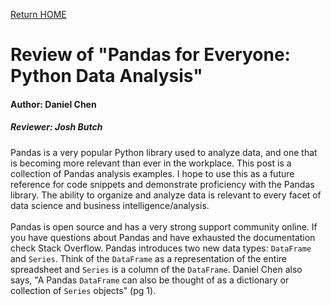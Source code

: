[Return HOME](https://joshbutch.github.io)

<h1>Review of "Pandas for Everyone: Python Data Analysis"</h1>
<h4>Author: Daniel Chen</h4>
<h5>Reviewer: Josh Butch</h5>

Pandas is a very popular Python library used to analyze data, and one that is becoming more relevant than ever in the workplace.  This post is a collection of Pandas analysis examples.  I hope to use this as a future reference for code snippets and demonstrate proficiency with the Pandas library.  The ability to organize and analyze data is relevant to every facet of data science and business intelligence/analysis.<br><br>
Pandas is open source and has a very strong support community online.  If you have questions about Pandas and have exhausted the documentation check Stack Overflow.  Pandas introduces two new data types: `DataFrame` and `Series`.  Think of the `DataFrame` as a representation of the entire spreadsheet and `Series` is a column of the `DataFrame`.  Daniel Chen also says, "A Pandas `DataFrame` can also be thought of as a dictionary or collection of `Series` objects" (pg 1).

